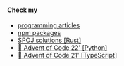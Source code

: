 #### Check my

- <a href="https://github.com/twistezo/articles">programming articles</a>
- <a href="https://www.npmjs.com/~twistezo">npm packages</a>
- <a href="https://github.com/twistezo/spoj">SPOJ solutions [Rust]</a>
- <a href="https://github.com/twistezo/advent-of-code-2022">:christmas_tree: Advent of Code 22' [Python]</a>
- <a href="https://github.com/twistezo/advent-of-code-2021">:christmas_tree: Advent of Code 21' [TypeScript]</a>
